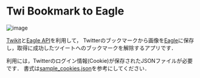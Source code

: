 # Twi Bookmark to Eagle
![image](https://github.com/user-attachments/assets/4a66709f-7020-4323-90e3-2f271ad4f95e)

[Twikit](https://github.com/d60/twikit)と[Eagle API](https://api.eagle.cool/)を利用して，
Twitterのブックマークから画像を[Eagle](https://jp.eagle.cool/)に保存し，取得に成功したツイートへのブックマークを解除するアプリです．

利用には，Twitterのログイン情報(Cookie)が保存されたJSONファイルが必要です．
書式は[sample_cookies.json](https://github.com/Mass-ms/Twi_Bookmark_to_Eagle/blob/main/sample_cookies.json)を参考にしてください．
